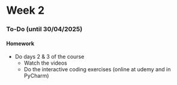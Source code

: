 # Week 2

### To-Do (until 30/04/2025)

#### Homework

* Do days 2 & 3 of the course
  * Watch the videos
  * Do the interactive coding exercises (online at udemy and in PyCharm)
